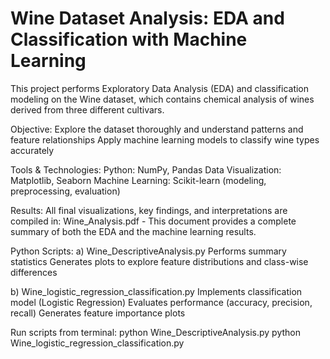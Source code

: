 # Wine Dataset Analysis: EDA and Classification with Machine Learning
This project performs Exploratory Data Analysis (EDA) and classification modeling on the Wine dataset, which contains chemical analysis of wines derived from three different cultivars.

Objective:
Explore the dataset thoroughly and understand patterns and feature relationships
Apply machine learning models to classify wine types accurately

Tools & Technologies:
Python: NumPy, Pandas
Data Visualization: Matplotlib, Seaborn
Machine Learning: Scikit-learn (modeling, preprocessing, evaluation)
 
Results:
All final visualizations, key findings, and interpretations are compiled in:
Wine_Analysis.pdf - This document provides a complete summary of both the EDA and the machine learning results.

Python Scripts:
a) Wine_DescriptiveAnalysis.py
Performs summary statistics
Generates plots to explore feature distributions and class-wise differences

b) Wine_logistic_regression_classification.py
Implements classification model (Logistic Regression)
Evaluates performance (accuracy, precision, recall)
Generates feature importance plots

Run scripts from terminal:
python Wine_DescriptiveAnalysis.py
python Wine_logistic_regression_classification.py
